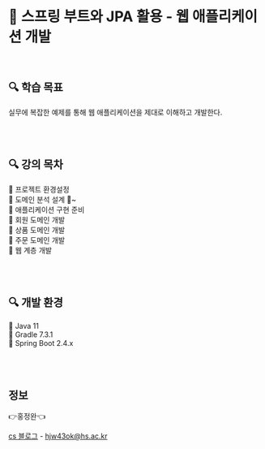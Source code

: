 # 🚩 스프링 부트와 JPA 활용 - 웹 애플리케이션 개발

<br>

## 🔍 학습 목표

실무에 복잡한 예제를 통해 웹 애플리케이션을 제대로 이해하고 개발한다.

<br><br>

## 🔍 강의 목차 

🔹 프로젝트 환경설정<br>
🔹 도메인 분석 설계 🚩~ <br>
🔹 애플리케이션 구현 준비 <br>
🔹 회원 도메인 개발 <br>
🔹 상품 도메인 개발<br>
🔹 주문 도메인 개발<br>
🔹 웹 계층 개발 <br>



<br><br>

## 🔍 개발 환경 

🔹 Java 11 <br>
🔹 Gradle 7.3.1 <br>
🔹 Spring Boot 2.4.x <br>


<br><br>
## 정보

👉홍정완👈

[cs 블로그](https://velog.io/@daydream) -
hjw43ok@hs.ac.kr

